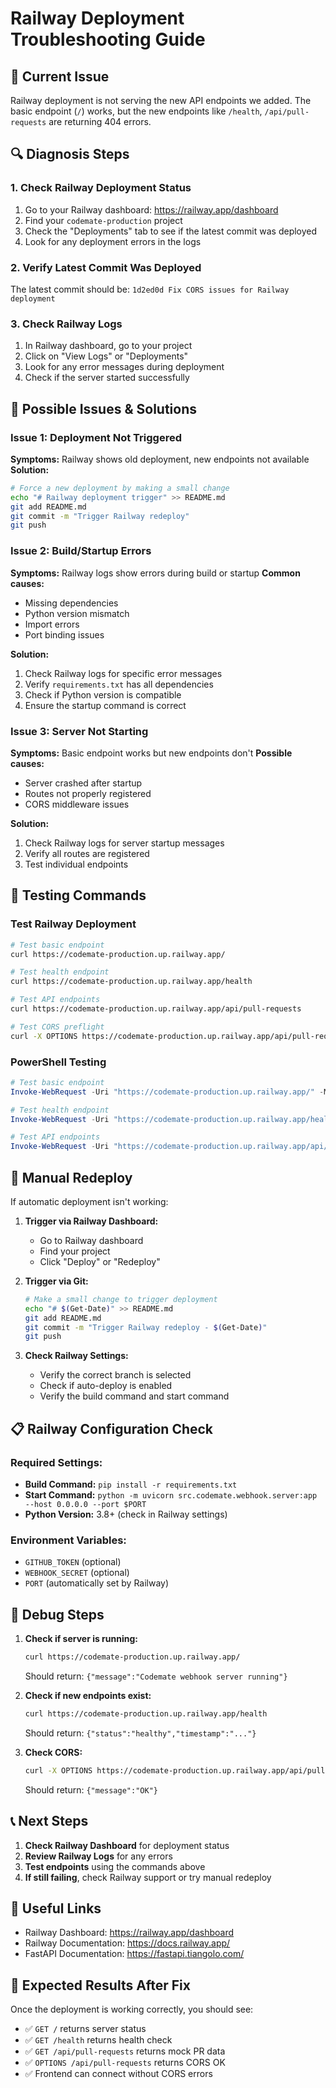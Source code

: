 # Railway Deployment Troubleshooting Guide

## 🚨 Current Issue
Railway deployment is not serving the new API endpoints we added. The basic endpoint (`/`) works, but the new endpoints like `/health`, `/api/pull-requests` are returning 404 errors.

## 🔍 Diagnosis Steps

### 1. Check Railway Deployment Status
1. Go to your Railway dashboard: https://railway.app/dashboard
2. Find your `codemate-production` project
3. Check the "Deployments" tab to see if the latest commit was deployed
4. Look for any deployment errors in the logs

### 2. Verify Latest Commit Was Deployed
The latest commit should be: `1d2ed0d Fix CORS issues for Railway deployment`

### 3. Check Railway Logs
1. In Railway dashboard, go to your project
2. Click on "View Logs" or "Deployments"
3. Look for any error messages during deployment
4. Check if the server started successfully

## 🔧 Possible Issues & Solutions

### Issue 1: Deployment Not Triggered
**Symptoms:** Railway shows old deployment, new endpoints not available
**Solution:**
```bash
# Force a new deployment by making a small change
echo "# Railway deployment trigger" >> README.md
git add README.md
git commit -m "Trigger Railway redeploy"
git push
```

### Issue 2: Build/Startup Errors
**Symptoms:** Railway logs show errors during build or startup
**Common causes:**
- Missing dependencies
- Python version mismatch
- Import errors
- Port binding issues

**Solution:**
1. Check Railway logs for specific error messages
2. Verify `requirements.txt` has all dependencies
3. Check if Python version is compatible
4. Ensure the startup command is correct

### Issue 3: Server Not Starting
**Symptoms:** Basic endpoint works but new endpoints don't
**Possible causes:**
- Server crashed after startup
- Routes not properly registered
- CORS middleware issues

**Solution:**
1. Check Railway logs for server startup messages
2. Verify all routes are registered
3. Test individual endpoints

## 🧪 Testing Commands

### Test Railway Deployment
```bash
# Test basic endpoint
curl https://codemate-production.up.railway.app/

# Test health endpoint
curl https://codemate-production.up.railway.app/health

# Test API endpoints
curl https://codemate-production.up.railway.app/api/pull-requests

# Test CORS preflight
curl -X OPTIONS https://codemate-production.up.railway.app/api/pull-requests
```

### PowerShell Testing
```powershell
# Test basic endpoint
Invoke-WebRequest -Uri "https://codemate-production.up.railway.app/" -Method GET

# Test health endpoint
Invoke-WebRequest -Uri "https://codemate-production.up.railway.app/health" -Method GET

# Test API endpoints
Invoke-WebRequest -Uri "https://codemate-production.up.railway.app/api/pull-requests" -Method GET
```

## 🔄 Manual Redeploy

If automatic deployment isn't working:

1. **Trigger via Railway Dashboard:**
   - Go to Railway dashboard
   - Find your project
   - Click "Deploy" or "Redeploy"

2. **Trigger via Git:**
   ```bash
   # Make a small change to trigger deployment
   echo "# $(Get-Date)" >> README.md
   git add README.md
   git commit -m "Trigger Railway redeploy - $(Get-Date)"
   git push
   ```

3. **Check Railway Settings:**
   - Verify the correct branch is selected
   - Check if auto-deploy is enabled
   - Verify the build command and start command

## 📋 Railway Configuration Check

### Required Settings:
- **Build Command:** `pip install -r requirements.txt`
- **Start Command:** `python -m uvicorn src.codemate.webhook.server:app --host 0.0.0.0 --port $PORT`
- **Python Version:** 3.8+ (check in Railway settings)

### Environment Variables:
- `GITHUB_TOKEN` (optional)
- `WEBHOOK_SECRET` (optional)
- `PORT` (automatically set by Railway)

## 🐛 Debug Steps

1. **Check if server is running:**
   ```bash
   curl https://codemate-production.up.railway.app/
   ```
   Should return: `{"message":"Codemate webhook server running"}`

2. **Check if new endpoints exist:**
   ```bash
   curl https://codemate-production.up.railway.app/health
   ```
   Should return: `{"status":"healthy","timestamp":"..."}`

3. **Check CORS:**
   ```bash
   curl -X OPTIONS https://codemate-production.up.railway.app/api/pull-requests
   ```
   Should return: `{"message":"OK"}`

## 📞 Next Steps

1. **Check Railway Dashboard** for deployment status
2. **Review Railway Logs** for any errors
3. **Test endpoints** using the commands above
4. **If still failing**, check Railway support or try manual redeploy

## 🔗 Useful Links

- Railway Dashboard: https://railway.app/dashboard
- Railway Documentation: https://docs.railway.app/
- FastAPI Documentation: https://fastapi.tiangolo.com/

## 📝 Expected Results After Fix

Once the deployment is working correctly, you should see:
- ✅ `GET /` returns server status
- ✅ `GET /health` returns health check
- ✅ `GET /api/pull-requests` returns mock PR data
- ✅ `OPTIONS /api/pull-requests` returns CORS OK
- ✅ Frontend can connect without CORS errors
